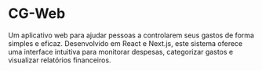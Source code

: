 # CG-Web
Um aplicativo web para ajudar pessoas a controlarem seus gastos de forma simples e eficaz. Desenvolvido em React e Next.js, este sistema oferece uma interface intuitiva para monitorar despesas, categorizar gastos e visualizar relatórios financeiros.
